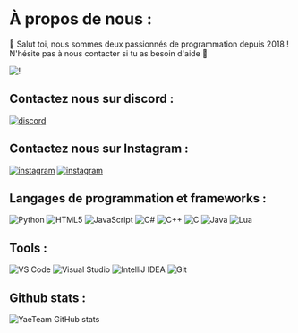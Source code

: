 # À propos de nous :

👋 Salut toi, nous sommes deux passionnés de programmation depuis 2018 ! N'hésite pas à nous contacter si tu as besoin d'aide 🙂

![!](https://i.imgur.com/IYmgkQd.gif)

## Contactez nous sur discord :
[![discord](https://img.shields.io/badge/discord-roiab-%237289DA)](https://discord.com/users/roiab)

## Contactez nous sur Instagram :
[![instagram](https://img.shields.io/badge/instagram-piou-%23E4405F)](https://www.instagram.com/piou) 
[![instagram](https://img.shields.io/badge/instagram-m4t__yu-%23E4405F)](https://www.instagram.com/m4t_yu)



## Langages de programmation et frameworks : 
![Python](https://skillicons.dev/icons?i=python)
![HTML5](https://skillicons.dev/icons?i=html)
![JavaScript](https://skillicons.dev/icons?i=javascript)
![C#](https://skillicons.dev/icons?i=c#)
![C++](https://skillicons.dev/icons?i=cpp)
![C](https://skillicons.dev/icons?i=c)
![Java](https://skillicons.dev/icons?i=java)
![Lua](https://skillicons.dev/icons?i=lua)

## Tools :
![VS Code](https://skillicons.dev/icons?i=vscode)
![Visual Studio](https://skillicons.dev/icons?i=visualstudio)
![IntelliJ IDEA](https://skillicons.dev/icons?i=idea)
![Git](https://skillicons.dev/icons?i=git)

## Github stats :
![YaeTeam GitHub stats](https://github-readme-stats.vercel.app/api?username=yaed3v&show_icons=true&theme=radical)
